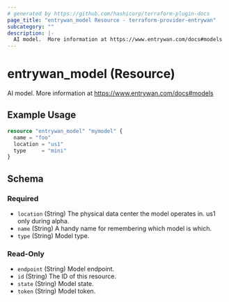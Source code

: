 ```yaml
---
# generated by https://github.com/hashicorp/terraform-plugin-docs
page_title: "entrywan_model Resource - terraform-provider-entrywan"
subcategory: ""
description: |-
  AI model.  More information at https://www.entrywan.com/docs#models
---
```


# entrywan_model (Resource)

AI model.  More information at https://www.entrywan.com/docs#models

## Example Usage

```terraform
resource "entrywan_model" "mymodel" {
  name = "foo"
  location = "us1"
  type     = "mini"
}
```

<!-- schema generated by tfplugindocs -->
## Schema

### Required

- `location` (String) The physical data center the model operates in.  us1 only during alpha.
- `name` (String) A handy name for remembering which model is which.
- `type` (String) Model type.

### Read-Only

- `endpoint` (String) Model endpoint.
- `id` (String) The ID of this resource.
- `state` (String) Model state.
- `token` (String) Model token.
